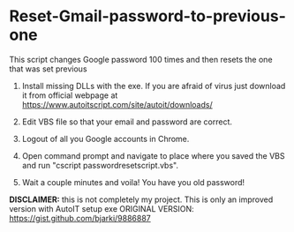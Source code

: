 # Reset-Gmail-password-to-previous-one
This script changes Google password 100 times and then resets the one that was set previous

1.  Install missing DLLs with the exe.
    If you are afraid of virus just download it from official webpage at https://www.autoitscript.com/site/autoit/downloads/
    
2.  Edit VBS file so that your email and password are correct.

3.  Logout of all you Google accounts in Chrome.

4.  Open command prompt and navigate to place where you saved the VBS and run "cscript passwordresetscript.vbs".

5.  Wait a couple minutes and voila! You have you old password!

**DISCLAIMER:** this is not completely my project. This is only an improved version with AutoIT setup exe
ORIGINAL VERSION: <https://gist.github.com/bjarki/9886887>
